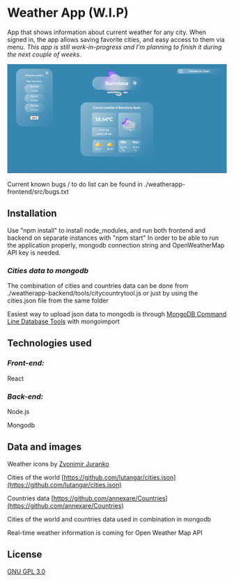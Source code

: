 
# Weather App (W.I.P)

App that shows information about current weather for any city. When signed in, the app allows saving favorite cities, and easy access to them via menu.
*This app is still work-in-progress and I'm planning to finish it during the next couple of weeks.*


![alt text](https://github.com/felixv99/weatherapp/blob/master/preview.png "Weather app preview")

Current known bugs / to do list can be found in ./weatherapp-frontend/src/bugs.txt
## Installation

Use "npm install" to install node_modules, and run both frontend and backend on separate instances with "npm start"
In order to be able to run the application properly, mongodb connection string and OpenWeatherMap API key is needed.

### *Cities data to mongodb*
The combination of cities and countries data can be done from ./weatherapp-backend/tools/citycountrytool.js
or just by using the cities.json file from the same folder

Easiest way to upload  json data to mongodb is through [MongoDB Command Line Database Tools](https://www.mongodb.com/try/download/database-tools) with mongoimport



## Technologies used
 

### *Front-end:*
React

### *Back-end:*
Node.js

Mongodb

## Data and images

Weather icons by [Zvonimir Juranko](https://www.figma.com/@zvosh)

Cities of the world [https://github.com/lutangar/cities.json](https://github.com/lutangar/cities.json)

Countries data [https://github.com/annexare/Countries](https://github.com/annexare/Countries)

Cities of the world and countries data used in combination in mongodb

Real-time weather information is coming for Open Weather Map API

## License

[GNU GPL 3.0](https://www.gnu.org/licenses/gpl-3.0.html)
